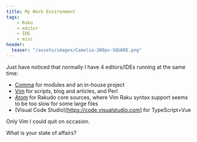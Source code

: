 ```yaml
---
title: My Work Environment
tags:
    - Raku
    - editor
    - IDE
    - misc
header:
  teaser: "/assets/images/Camelia-200px-SQUARE.png"
---
```

Just have noticed that normally I have 4 editors/IDEs running at the same time:

<!--more-->

- [Comma](https://commaide.com/) for modules and an in-house project
- [Vim](https://vim.org) for scripts, blog and articles, and Perl
- [Atom](https://atom.io) for Rakudo core sources, where Vim Raku syntax support seems to be too slow for some large files
- (Visual Code Studio)[https://code.visualstudio.com] for TypeScript+Vue

Only Vim I could quit on occasion.

What is your state of affairs?
